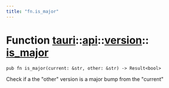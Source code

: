```yaml
---
title: "fn.is_major"
---
```


# Function [tauri](/docs/api/rust/tauri/../../index.html)::​[api](/docs/api/rust/tauri/../index.html)::​[version](/docs/api/rust/tauri/index.html)::​[is_major](/docs/api/rust/tauri/)

```
pub fn is_major(current: &str, other: &str) -> Result<bool>
```

Check if a the "other" version is a major bump from the "current"
